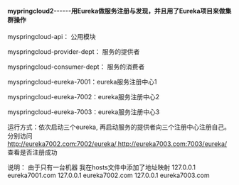 
#### mypringcloud2------用Eureka做服务注册与发现，并且用了Eureka项目来做集群操作


myspringcloud-api： 公用模块

myspringcloud-provider-dept： 服务的提供者

myspringcloud-consumer-dept： 服务的消费者

myspringcloud-eureka-7001：eureka服务注册中心1

myspringcloud-eureka-7002：eureka服务注册中心2

myspringcloud-eureka-7003：eureka服务注册中心3


运行方式：依次启动三个eureka, 再启动服务的提供者向三个注册中心注册自己。 分别访问 http://eureka7002.com:7002/eureka/,http://eureka7003.com:7003/eureka/
查看是否注册成功



说明：
由于只有一台机器 我在hosts文件中添加了地址映射
127.0.0.1   eureka7001.com
127.0.0.1   eureka7002.com
127.0.0.1   eureka7003.com
